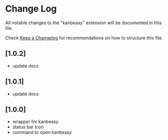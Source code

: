 # Change Log

All notable changes to the "kanbeasy" extension will be documented in this file.

Check [Keep a Changelog](http://keepachangelog.com/) for recommendations on how to structure this file.

## [1.0.2]

- update docs

## [1.0.1]

- update docs

## [1.0.0]

- wrapper for kanbeasy
- status bar icon
- command to open kanbeasy
